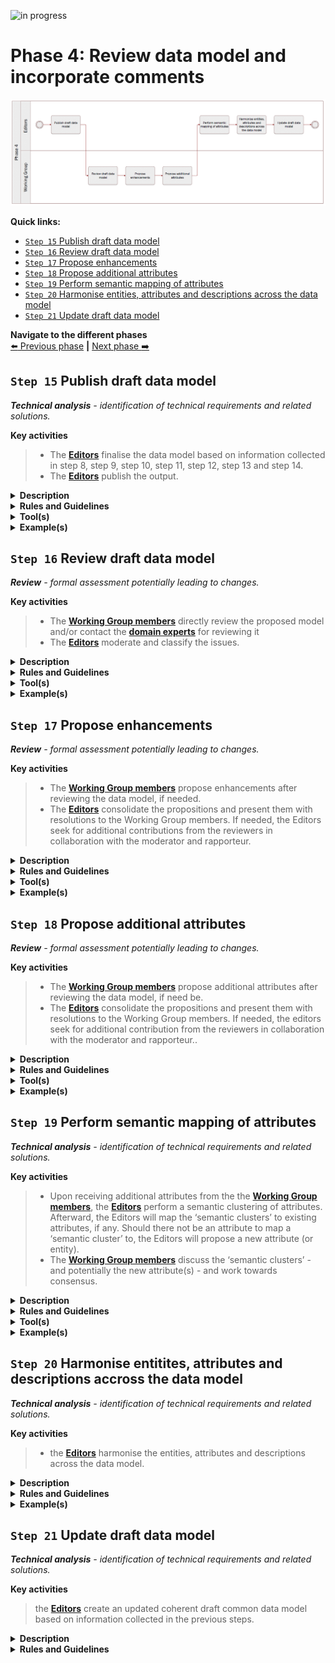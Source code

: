 ![in progress](https://img.shields.io/badge/status-in%20progress-yellow)

# Phase 4: Review data model and incorporate comments
![Process_Phase 4](img/methodology_phase4.PNG)

**Quick links:**

- [`Step 15` Publish draft data model](#step-15-publish-draft-data-model)
- [`Step 16` Review draft data model](#step-16-review-draft-data-model)
- [`Step 17` Propose enhancements](#step-17-propose-enhancements)
- [`Step 18` Propose additional attributes](#step-18-propose-additional-attributes)
- [`Step 19` Perform semantic mapping of attributes](#step-19-performh-semantic-mapping-of-attributes)
- [`Step 20` Harmonise entities, attributes and descriptions across the data model](#step-20-Harmonise-entities,-attributes-and-descriptions-across-the-data-model)
- [`Step 21` Update draft data model](#step-21-Update-draft-data-model)


**Navigate to the different phases**\
[:arrow_left: Previous phase](phase3.md) **|**
[Next phase :arrow_right:](phase5.md)

## `Step 15` Publish draft data model
<i><b>Technical analysis</b> - identification of technical requirements and related solutions.</i>

**Key activities**
> * The [<b>Editors</b>](../stakeholders#editors) finalise the data model based on information collected in step 8, step 9, step 10, step 11, step 12, step 13 and step 14.
> * The [<b>Editors</b>](../stakeholders#editors) publish the output.

<details>
  <summary><b>Description</b></summary>
  
The draft data model expressed as an UML diagram with textual description (i.e. tables) of the entities, attributes, relationships, definitions, cardinalities, controlled vocabularies and usage notes is finalised. The Editors construct the final draft version of the data model based on the changes that have been agreed upon and derived from the previous seven steps. Additionally, the model is prepared for review.

Finally, it is important for Working Group members and the Editors to agree on an Open Licence to be used. Reusing content based on intrinsic licences may oblige editors to use a specific licence. Also, acknowledgement sections should be added specifying that data models developed heavily rely on the contributions of Working Group members, subsequently Member States. 
</details>

<details>
  <summary><b>Rules and Guidelines</b></summary>

* Publication as a Working Draft does not imply endorsement by the Working Group members or its representatives. This is a draft model and may be updated, replaced or made obsolete by another model at any time. It is inappropriate to cite this model as other than work in progress. Comments on the model are invited. Further details on Step 17.
* Choose an open license, e.g. CC0, [EUPL](https://joinup.ec.europa.eu/sites/default/files/custom-page/attachment/eupl_v1.2_en.pdf).
 - Publish the data model, its elements and related documentation via persistent (and ideally, dereferenceable) URIs.
 - Provide machine access to the data model.
 
</details>
<details>
  <summary><b>Tool(s)</b></summary>

  The collaborative tool, e.g. GitHub.
</details>

<details>
  <summary><b>Example(s)</b></summary>

Based on the steps described before, diagrams and [tables](https://github.com/SEMICeu/SDG-sandbox/commit/4d6f4f2140fccf97d328d4602d197bec50da3a9c), in their first version, were published. 
</details>

## `Step 16` Review draft data model
<i><b>Review</b> - formal assessment potentially leading to changes.</i>

**Key activities**
> * The [<b>Working Group members</b>](../stakeholders#working-group) directly review the proposed model and/or contact the [<b>domain experts</b>](../stakeholders#domain-experts) for reviewing it
> * The [<b>Editors</b>](../stakeholders#editors) moderate and classify the issues.

<details>
  <summary><b>Description</b></summary>
  
The Working Group members and the Editors agree on a tool to collaborate and capture the feedback. Using this tool, reviewers can create issues and the Editors follow up on them thanks to an issue tracker. 

Then, the Editors publish the draft using the collaborative tool. The published draft of the data model is reviewed by the Working Group members and domain experts when relevant. 

The Editors respond within an agreed timeframe to each issue made by the Working Group members, informing the reviewers that they have noticed and will process the issue. The Editors consolidate solutions to the issue and seek for additional contribution from the reviewers. This is done in collaboration with the moderator and rapporteur.

The issues can be in many different forms. For instance, an issue can deal with a modification to an existing entity or attribute, the addition or removal of an entity and/or attribute, etc. For further details about these types of issues, please check:

- [`Step 17` Propose enhancements](../phase4.md#step-17-propose-enhancements)
- [`Step 18` Propose additional attributes](../phase4.md#step-18-propose-additional-attributes)

Issues are categorised according to their type; (i) editorial (ii) minor or (iii) major. 

* <b>Editorial issue</b>: issue stemming from errors in the data model, which are not affecting the semantic agreement in any way. These issues might be addressed directly and do not lead to another review cycle.
* <b>Minor issue</b>: issue leading to direct changes in the deliverables. These issues might be addressed directly and do not lead to another review cycle.
* <b>Major issue</b>: issue qualified as show stopper and/or transversal issue. Either stakeholders decide the issue to be addressed directly, without leading to another review cycle, or once the issue addressed, the data model needs to undergo another review round. 

The moderator makes sure that the agreement process is transparent and acknowledged by all reviewers. 
</details>

<details>

  <summary><b>Rules and Guidelines</b></summary>

* Use case descriptions should be provided along with the data model.
* Model components should be translated.
* Editors organise issues as in a forum, by discussions, subjects and hierarchise the threads.
* Reviewers are encouraged to directly create issues on the collaborative tool.
* Reviewers are encouraged to propose a solution in case they raise an issue.
* Reviewers are encouraged to use labelling and tagging for increasing searchability and responsiveness of contributors.
* Reviewers should consider how to present and discuss issues (e.g. technical versus business aspects).
* Reviewers are encouraged to provide context to their issues (e.g. data model used).
* Reviewers are encouraged to structure their issues and especially their denomination to increase comprehension. For instance:

```diff
Name of the data model or sub-part (e.g. relevant entity) and a short statement of the issue

+ VehicleRegistrationCertificate evidence should contain registration status
```
* Additional commenting guidelines are described in the [Wiki](https://ec.europa.eu/cefdigital/wiki/x/NQHGDw). These guidelines are specific for the SDG OOP but generic across the Work Packages (and therefore not limited to this methodology).
</details>

<details>
  <summary><b>Tool(s)</b></summary>

  The collaborative tool, e.g. Confluence, GitHub.
</details>

<details>
  <summary><b>Example(s)</b></summary>
The following example describes the review of a draft data model followed by the creation of an issue and its processing by the Editors and the Working Group members. The process is the following:

1. The [<b>Editors</b>](../stakeholders#editors) publish on GitHub the diagram and tables describing [the Vehicle registration certificate](https://github.com/SEMICeu/SDG-sandbox/tree/master/evidences/vehicle_registration_certificate/data_model).
2. While reviewing the model, the [<b>domain experts</b>](../stakeholders#domain-experts) will try to answer the following questions: 
  * Can you process the evidence in your country if only the mandatory attributes are provided? If not, what other optional or missing attributes do you need?
  * Are the elements and their relationships correctly used and labelled?
  * Do you agree with the definition of the elements?
  * Are all elements necessary for this evidence described in the model?
  * Are there conflicts between the elements of the model and the elements used in your country?
  * Is the element mandatory or optional in your country (cardinality)?
  * Do you have specific codes or expected types (e.g. format of date, address etc.) for attributes?
3. The reviewers document their issues on GitHub. [For instance, concerning the Vehicle registration certificate, the following issue was created #45](https://github.com/SEMICeu/SDG-sandbox/tree/master/evidences/vehicle_registration_certificate/data_model).
```
  You may notice that the issue describes in practice several comments related to the vehicle registration certificate as well as an image of the data model used within the country. 
  ```
 
To simplify the contribution of other reviewers to this issue, the [<b>Editors</b>](../stakeholders#editors) will analyse the proposition, categorise it with labels, verify whether the issue should be restructured and describe the pros and cons of the issue documented.
 ```
  In our example, each bullet point from the general comment should represent a separate issue. 
  However, the editors should avoid as much as possible to complexify the structure of GitHub issues by creating complex hierarchies between the issues.
  For instance, the visual data model proposed by the issue owner does not need to be separated from the initial issue #45 since it represents a direct source of information which may be relevant for more than one issue. 
```
4. The [<b>Editors</b>](../stakeholders#editors) or the [<b>Moderators</b>](../stakeholders#moderatos) answer, usually within one working week, to the initial issue created by acknowledging the issue or directly giving an initial answer.
5. The [<b>Editors</b>](../stakeholders#editors) propose resolutions or ask more details concerning the issue(s) raised to trigger discussion and comments from other Working Group members.
6. The discussion continues as reviewers comment on the issue.
7. When no agreement has been reached, the [<b>Editors</b>](../stakeholders#editors) prepare the discussions and alternatives to be tackled during a webinar to be organised following the review period.

</details>

## `Step 17` Propose enhancements
<i><b>Review</b> - formal assessment potentially leading to changes.</i>

**Key activities**
> * The [<b>Working Group members</b>](../stakeholders#working-group) propose enhancements after reviewing the data model, if needed.  
> * The [<b>Editors</b>](../stakeholders#editors) consolidate the propositions and present them with resolutions to the Working Group members. If needed, the Editors seek for additional contributions from the reviewers in collaboration with the moderator and rapporteur.

<details>
  <summary><b>Description</b></summary>
  
Working Group members create semantic issues which deal with enhancements to the draft data model published. Enhancements can take the form of requests regarding the proposed draft data model. It can be changes to the definitions, relationships, data types, cardinalities, etc. 

In this context, it must be understood that enhancement also means restrictions, as one of the key principles of developing data models is data minimisation. 

As outlined in Step 16. Review draft data model, the Editors invite opinions and feedback to the issues and moderate the ensuing discussion.

After consideration of the proposition, the Editors assess the type of issue, whether it is minor or major, and record the resolution. After that, a response is sent to the reviewers. To a semantic issue, the response usually includes a summary of the context of the proposition, the resolution agreed by the Working Group members and the justification for the resolution, particularly in case the proposition is rejected.

</details>

<details>
  <summary><b>Rules and Guidelines</b></summary>

The Working Group members must resolve each proposition in one of three ways:
> * Accepted: This usually means that changes will be made that will be reflected in the next draft data model.
> * Rejected: No changes will be made to the draft data model.
> * Partially accepted: Part of the change is accepted, but other parts are rejected.
As indicated in the previous step, resolution will either lead to phase 5 or phase 4. 
</details>

<details>
  <summary><b>Tool(s)</b></summary>

There are no specific tools for this step. The GitHub issue feature can be used (or pull request feature for the more advanced users) to propose enhancements.
</details>

<details>

  <summary><b>Example(s)</b></summary>

As described in [issue#125](https://github.com/SEMICeu/SDG-sandbox/issues/125), a proposition was made to enhance an attribute as it was too narrowed down and did not encompass all the possibility for that attribute.

</details>

## `Step 18` Propose additional attributes
<i><b>Review</b> - formal assessment potentially leading to changes.</i>

**Key activities**
> * The [<b>Working Group members</b>](../stakeholders#working-group) propose additional attributes after reviewing the data model, if need be. 
> * The [<b>Editors</b>](../stakeholders#editors) consolidate the propositions and present them with resolutions to the Working Group members. If needed, the editors seek for additional contribution from the reviewers in collaboration with the moderator and rapporteur.. 

<details>
  <summary><b>Description</b></summary>
  
Working Group members create semantic issues which deal with attributes (and entities) that could or should be included in the draft data model published. It might be that in certain cases Working Group members request the deletion of an attribute, a controlled vocabulary, and/or entity. 

As outlined in Step 16. Review draft data model, the Editors invite opinions and feedback to the issue and moderate the ensuing discussion.

After consideration of the proposition, the Editors assess the type of issue, whether it is minor or major, and record the resolution. After that, a response is sent to the reviewers. The response usually includes the resolution agreed by the Working Group members and the justification for the resolution, particularly in case the proposed attribute(s) is (are) rejected
</details>

<details>
  <summary><b>Rules and Guidelines</b></summary>
  
  The Working Group members must resolve each proposition in one of three ways:

* Accepted: This usually means that changes will be made that will be reflected in the next draft data model.
* Rejected: No changes will be made to the draft data model.
* Partially accepted: Part of the change is accepted, but other parts are rejected.

By default, attributes and entities added to the data model are optional. 
</details>

<details>
  <summary><b>Tool(s)</b></summary>

There are no specific tools for this step. Similar to the previous step, we propose to use the GitHub issue feature (or pull request feature for the more advanced users) to propose additional attributes/entities.
</details>

<details>
  <summary><b>Example(s)</b></summary>

For instance, [issue #26](https://github.com/SEMICeu/SDG-sandbox/issues/26) suggested adding the CO2 emission per KM as well as the environmental class attributes to the vehicle class.
In [issue#73](https://github.com/SEMICeu/SDG-sandbox/issues/73) additional dates were added to the model. 

</details>

## `Step 19` Perform semantic mapping of attributes
<i><b>Technical analysis</b> - identification of technical requirements and related solutions.</i>

**Key activities**

> * Upon receiving additional attributes from the the [<b>Working Group members</b>](../stakeholders#working-group), the [<b>Editors</b>](../stakeholders#editors) perform a semantic clustering of attributes. Afterward, the Editors will map the ‘semantic clusters’ to existing attributes, if any. Should there not be an attribute to map a ‘semantic cluster’ to, the Editors will propose a new attribute (or entity). 
> * The [<b>Working Group members</b>](../stakeholders#working-group) discuss the ‘semantic clusters’ - and potentially the new attribute(s) - and work towards consensus.

<details>
  <summary><b>Description</b></summary>

Wherever attributes do not convey exactly the same information, ‘semantic clusters’ of similar attributes should be constructed to find a common, higher-level, and more general attribute to which the more specific attributes can be mapped.

</details>

<details>
  <summary><b>Rules and Guidelines</b></summary>
 
The relationships among different attributes (or entities) can be given a value according to the [SKOS (Simple Knowledge Organization System) Mapping system](https://www.w3.org/TR/skos-reference/#mapping).
The different values of which are
* exact match
* close match
* related match
* broader match
* narrower match
* (no match, i.e. absence of match)
 </details>

<details>
  <summary><b>Tool(s)</b></summary>
This step can be performed using a spreadsheet tool, such as Microsoft Excel, in which related attributes are juxtapositioned in two columns and given a semantic mapping value in a third column..
</details>

<details>
  <summary><b>Example(s)</b></summary>

* speed hasCloseMatch velocity 
* For instance, [#issue 143](https://github.com/SEMICeu/SDG-sandbox/issues/143) reported that in the [sex/gender code list from the Publication Office](https://op.europa.eu/en/web/eu-vocabularies/at-concept-scheme/-/resource/authority/human-sex/?target=Browse&uri=http://publications.europa.eu/resource/authority/human-sex), the property “not applicable” related to the legal recognition of non-binary gender. 

</details>
 

## `Step 20` Harmonise entitites, attributes and descriptions accross the data model
<i><b>Technical analysis</b> - identification of technical requirements and related solutions.</i>

**Key activities**

> * the [<b>Editors</b>](../stakeholders#editors) harmonise the entities, attributes and descriptions across the data model. 

<details>
  <summary><b>Description</b></summary>

The Editors consider all the entities, attributes and descriptions across the (all SDG) data model and check their consistency. The Editors may propose changes to the attributes, for example to harmonise the names and definitions across entities or solve inconsistencies.

</details>

<details>
  <summary><b>Rules and Guidelines</b></summary>
 
In order to guarantee semantic interoperability amongst different common data models – that might be developed at the same time –, the same modelling patterns, especially for concepts independent from a specific domain, can be applied across data models (e.g. location, person, organisation) unless specific characteristics for them are required.

 </details>

<details>
  <summary><b>Example(s)</b></summary>

Following a discussion on the SDG sandbox, the editors proposed to align the Location entity for all tertiary education related evidences (see [issue #133](https://github.com/SEMICeu/SDG-sandbox/issues/133#issuecomment-709353259)).
 
</details>


## `Step 21` Update draft data model
<i><b>Technical analysis</b> - identification of technical requirements and related solutions.</i>

**Key activities**

> the [<b>Editors</b>](../stakeholders#editors) create an updated coherent draft common data model based on information collected in the previous steps.

<details>
  
  <summary><b>Description</b></summary>

The draft data model expressed as an UML diagram with textual description (i.e. tables) of the entities, attributes, relationships, definitions, cardinalities and controlled vocabularies, i.e. codelists, is finalised. The Editors construct the new and final version of the data model based on the changes that have been agreed upon and derived from the previous four steps.

</details>

<details>
  <summary><b>Rules and Guidelines</b></summary>
Publication as a last call Working Draft does not imply endorsement by the Working Group members or its representatives. This is a draft model and may be updated, replaced or made obsolete by another model at any time. Endorsement of the model will be sought in the `step 23`.
 </details>